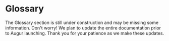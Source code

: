 Glossary
========
<aside class="notice">The Glossary section is still under construction and may be missing some information. Don't worry! We plan to update the entire documentation prior to Augur launching. Thank you for your patience as we make these updates.</aside>
<!--
this section will include subsections for all terms used and descriptions of what they are and what they do. This is to avoid repeating them same information over and over again in function descriptions in the API section. This section should be easy to navigate and easy to link to specific concepts. To that end, each concept should have it's own subsection.

Goals:
  - Easy to navigate
    - every term has it's own "section" for easy linking
    - alphabetical
  - Human Readable language
 -->
This section of the documentation is dedicated to terms found and used throughout the rest of documentation. Below you will find sections about terms used in Augur. The goal is to explain everything that might be confusing in an easy to understand way.

## All Reporting

All Reporting is the third level of the [Reporting](#report) system, second if the [Market](#market) never had a set [Automated Reporter](#automated-reporter). If a Market has gone through [Limited Reporting](#limited-reporting) and while [Awaiting Finalization](#market-awaiting-finalization) is [Challenged](#challenge) then the Market will be moved into the upcoming [Reporting Window](#reporting-window) and have it's state changed to All Reporting. Every Reporter is expected to report on All Reporting Markets during a Reporting Window's [Reporting Phase](#reporting-phase) in which they are [Registered](#registration-token) to Report. The Reporting Phase lasts for 27 days and is followed by a 3 day [Dispute Phase](#dispute-phase) where a [Dispute Bond](#dispute-bond) can be posted by any [REP](#rep) Holder to force the last reporting system state, a [Fork](#fork). All Reporting takes place within a Reporting Window.

## Ask Order

An Ask Order is an [Order](#order) indicating the desire of the [Maker](#maker) to sell [Shares](#shares) of one or more [Outcomes](#outcome). This is the opposite of a [Bid Order](#bid-order).

## Automated Reporter

An Automated Reporter is a single address designated to submit the [Proposed Outcome](#proposed-outcome) for a [Market](#market) during [Automated Reporting](#automated-reporting). The Automated Reporter is set by the [Market Creator](#market-creator) during Market Creation. If no Automated Reporter is set then the market will use [Limited Reporting](#limited-reporting) as it's first attempt to be [Finalized](#finalized), instead of Automated Reporting.

## Automated Reporting

Automated Reporting is the first and fastest way that a [Market](#market) can be [Reported](#report) on. One address will be responsible for submitting a [Proposed Outcome](#proposed-outcome) for the Market and will have 3 days to do so after a Market's [End Time](#end-time). After the Report has been submitted by the automated [Reporter](#reporter) then a 3 day [Dispute Phase](#dispute-phase) begins where in any [REP](#rep) Holder can post a bond to dispute the [Market Awaiting Finalization](#market-awaiting-finalization). If the [Dispute Bond](#dispute-bond) is posted then the market is moved into the next [Reporting Window](#reporting-window) and will be subject to [Limited Reporting](#limited-reporting). Automated Reporting is independent of Reporting Windows.

## Bid Order

A Bid Order is an [Order](#order) indicating the desire of the [Maker](#maker) to buy [Shares](#shares) of one or more [Outcomes](#outcome). This is the opposite of an [Ask Order](#ask-order).

## Binary Market

A Binary Market is a [market](#market) with only two [outcomes](#outcome), as well as Indeterminate which is always a possible outcome. Binary markets are for yes or no questions, if you need more than a yes or no then a [Categorical](#categorical-market) or [Scalar](#scalar-market) market might fit your needs better.

## Branch

A Branch can be thought of as a separate universe of Augur where the [Proposed Outcome](#proposed-outcome) submitted for a [All Reporting](#all-reporting) [Market](#market) is [Disputed](#dispute-bond) and multiple versions of Augur are needed to resolve the dispute. Each version of Augur is a different Branch, where each version will feature a copy of Augur's state with the one difference being the Proposed Outcome of the Market that caused the [Fork](#fork). Once the Fork occurs, [REP](#REP) holders will have to choose which branch to migrate their REP to. Migration is a one way action and is final. The Market that caused the Fork will be considered [Finalized](#finalized-market) in all branches, however only the branch that has the most REP migrated to it after 60 days will allow traders to [Settle](#settlement) [Shares](#shares) and payout [Reporters](#reporters) their [Reporting Fees](#reporting-fee).

## Categorical Market

A Categorical Market is a [market](#market) with more than 2 potential [outcomes](#outcome), but no more than 8. As with all markets, Indeterminate is also an outcome not included in the 8 outcome maximum. Categorical Markets are best for multiple choice type questions, which team wins a tournament or what color tie the President of the United States wears at his next press conference. If you just need a yes or no question, you will probably want to make a [Binary Market](#binary-market). If you wanted to guess the temperature in degrees on a certain day, you would probably want to use a [Scalar Market](#scalar-market) for that, as it would be very difficult to pin down 8 possibilities and it's not a yes or no question.

## Challenge

Challenge is used to describe the act of a [REP](#rep) holder posting a [Dispute Bond](#dispute-bond) to dispute or "challenge" the [Proposed Outcome](#proposed-outcome) of a [Market Awaiting Finalization](#market-awaiting-finalization) before it is [Finalized](#finalized-market).

## Complete Set

A Complete Set is a collection of [Shares](#shares) in every [Outcome](#outcome). Complete Sets are created when the [Maker](#maker) and [Taker](#taker) of an [Order](#order) both use currency to pay for the trade, as opposed to one or both parties using Shares to complete the trade. When both parties use shares to complete the trade then a Complete Set will be formed and settled (destroyed). The range of the [market](#market), ([maxDisplayPrice](#maximum-display-price) - [minDisplayPrice](#minimum-display-price)) - [Trading Fees](#trading-fees) ETH will then be paid out proportionally to both the Maker and Taker based on their respective Shares value at the time of settlement. The Trading Fees extracted will go toward paying for the reporting system and paying the [Market Creator](#market-creator) their set [Trading Fee](#trading-fee) from share settlement.

## Dispute Bond

A Dispute Bond is a bond posted to force another round of [Reporting](#report) if a [Reporter](#reporter) feels the [Proposed Outcome](#proposed-outcome) of a [Market Awaiting Finalization](#market-awaiting-finalization) isn't accurate. If the [Market's](#market) Proposed Outcome is changed in the forced round of reporting then the poster of the dispute bond will get their money back for successfully challenging the false [Outcome](#outcome) of the Market.

## Dispute Phase

A Dispute Phase is a three (3) day window after a [Market](#market) has been [Reported](#report) on before which the [Proposed Outcome](#proposed-outcome) of the market [Finalized](#finalized-market). During this 3 day period, a [REP](#rep) Holder can post a [Dispute Bond](#dispute-bond) for a particular market if they would like to force another round of reporting on that market. The market will be moved into the next coming [Reporting Window](#reporting-window). Markets in the Dispute Phase are referred to as [Markets Awaiting Finalization](#market-awaiting-finalization).

## End Time

End Time is the date and time that a [Market](#market)'s event will have come to pass and should be known. After this date and time has passed the Market will get [Reported](#report) on and [Finalized](#finalized-market).

## Fill Order

Filling an [Order](#order) is when a [Taker](#taker) provides what the [Maker](#maker) of the order is seeking in their order. If a taker only provides some of what the Maker wants then it's known as a partial fill. If the Taker provides exactly what the Maker requests then it's known as completely filling the order.

## Final Outcome

A Final Outcome is a [Proposed Outcome](#proposed-outcome) that is not [Challenged](#challenge) through a [Dispute Phase](#dispute-phase) and the [Market](#market) becomes [Finalized](#finalized-market). A Market's Final Outcome cannot be challenged or changed.

## Finalized Market

A Finalized Market is a [Market](#market) that has [Awaited Finalization](#market-awaiting-finalization) and has not been disputed, the [Proposed Outcome](#proposed-outcome) is now considered final. This market will now allow [Share](#shares) holders to [settle](#settlement) their shares with the market.

## Fork

A Fork occurs if a [Market Awaiting Finalization](#market-awaiting-finalization) from an [All Reporting](#all-reporting) state of [Reporting](#report) is [Disputed](#dispute-bond). A Fork causes Augur to create multiple [Branches](#branch) of itself, where each branch is a copy of the current state of Augur with the only difference being the [Final Outcome](#final-outcome) of the [Market](#market) that caused the Fork to occur. There will be a branch created for each possible [Outcome](#outcome) of the Market, including invalid, and the markets will be [Finalized](#finalized-market) on each Branch. [REP](#REP) holders will need to choose which branch they want to migrate their REP tokens too. Migration is one way and final. After sixty (60) days the [Fork Period](#fork-period) ends and the branch with the most REP migrated too it will allow traders to [Settle](#settlement) [Shares](#shares) for that Market and [Reporting Fees](#reporting-fee) will be paid out to [Reporters](#reporter) for that branch.

## Fork Period

The Fork Period is a sixty (60) day window of time after a [Fork](#fork) has occurred.

## Limited Reporting

Limited Reporting is the second level of [Reporting](#report) and is the first attempt at [Market Finalization](#finalized-market) if an [Automated Reporter](#automated-reporter) hasn't been set by the [Market Creator](#market-creator). Limited Reporting means the [Market](#market) needs to be reported on by a certain amount of [Reporters](#reporter) who will stake their REP on the [Proposed Outcome](#proposed-outcome) of their choosing. Limited Reporting has a [Reporting Phase](#reporting-phase) that lasts for twenty seven (27) days and has a three (3) day [Dispute Phase](#dispute-phase) following it. If a Limited Report's Proposed Outcome is [challenged](#challenge) the Market is moved into the [All Reporting](#all-reporting) state and attached to the next [Reporting Window](#reporting-window). Limited Reporting takes place within a Reporting Window.

## Maker

A Maker is the creator of an [Order](#order) that is placed on the [Order Book](#order-book). They escrow currency or [Shares](#shares) into their Order in order to buy or sell Shares of an [Outcome](#outcome) of a [Market](#market).

## Market

A market is created by users of Augur for a small fee. They are used to describe an upcoming event that people would presumably be interested in wagering on. They should also provide information on how to verify the [outcome](#outcome) of the event, the more specific the better. Each market created on the Augur network will have an automatically managed [Order Book](#order-book), which will allow users to buy and sell [Shares](#shares) of different outcomes of the market. The [Market Creator](#market-creator) can set the [Trading Fee](#trading-fee) for the market, which once set cannot be raised, which will determine their cut of all shares [Settled](#settlement) on the Market. There are three different Market types supported by Augur, they are: [Binary](#binary-market), [Categorical](#categorical-market), and [Scalar](#scalar-market).

## Market Creator

A Market Creator is a user who created a [market](#market). They are charged a small fee to make a new market but can determine the [Trading Fee](#trading-fee) for [Settlement](#settlement) of [Shares](#shares) on that market. Market Creators are incentivized to create popular markets so as to generate the most amount of Settlement fees for themselves. Other information a market requires is the actual question being purposed, the type of market, the number of [Outcomes](#outcome), [End Time](#end-time), and a [Topic](#topic).

## Market Awaiting Finalization

Market Awaiting Finalization occurs when a [Market](#market) has been [Reported](#report) on and has a [Proposed Outcome](#proposed-outcome). Market's await finalization for a period of 3 days, which is the length of the [Dispute Phase](#dispute-phase), in which [REP](#rep) Holders are allowed to post a [Dispute Bond](#dispute-bond) to force another round of reporting for the Market Awaiting Finalization. If a Market's Proposed Outcome is not [Challenged](#challenge) for 3 days it becomes a [Finalized Market](#finalized-market) and can no longer be Challenged.

## Maximum Display Price

The Maximum Display Price (often seen as `maxDisplayPrice`) is the maximum price allowed for a share on a [market](#market). For [Binary](#binary-market) or [Categorical](#categorical-market) Markets this value is always 1, as in 1 ETH. [Scalar](#scalar-market) markets' Maximum Display Price would be the top end of the range set by the [Market Creator](#market-creator).

## Minimum Display Price

The Minimum Display Price (often seen as `minDisplayPrice`) is the minimum price allowed for a share on a [market](#market). For [Binary](#binary-market) or [Categorical](#categorical-market) Markets this value is always 0, as in 0 ETH. [Scalar](#scalar-market) markets' Minimum Display Price would be the bottom end of the range set by the [Market Creator](#market-creator).

## Open Order

An Open Order is an [Order](#order) that is currently on the [Order Book](#order-book) and has not been completely [Filled](#fill-order).

## Order

An Order can be thought of as the recorded interest of a user to execute a trade of some amount of [Shares](#shares) at a defined price point. Orders come in two types, [Bid Orders](#bid-order) and [Ask Orders](#ask-order), which indicate an attempt to buy or sell respectively. The [Maker](#maker) of the order will also need to escrow currency or shares in order to provide their half of the trade. The information stored in an Order is as follows: the type of order, the [Market](#market) the order is trading on, the [Outcome](#outcome) the order is concerned with buying or selling, the Maker's address, the price per share, the amount of shares to trade, what block number the order was created during, the amount of currency or Shares escrowed in the order by the Maker for their half of the trade.

## Order Book

The Order Book is the collection of all [Open Orders](#open-order) currently available for a [Market](#market). [Orders](#order) are placed on the order book by [Makers](#maker) and are [Filled](#fill-order) by [Takers](#taker). Orders are divided up by which type, or side, of order they are [Bid](#bid-order) or [Ask](#ask-order). Orders are further divided up by [Outcome](#outcome).

## Outcome

An outcome is a potential result of a [Market](#market)'s future event. For example, a market with a question of "Will it rain anywhere in New York City on November 1st, 2032 as reported by www.weather.com?" would have three potential [Outcomes](#outcome): Yes, No, and Invalid. Invalid would be an option if the world blew up before November 1st, 2032 and there was no New York City or www.weather.com to verify the Market's Outcome. More realistically this can happen for markets that have too vague of a question. A good example of a vague market that would most likely be voted invalid would be "Does God exist?" as no one has a definitive answer.

## Position

A Position is the amount of [Shares](#share) that is owned (a long position) or borrowed and then sold (a short position) by an individual. A position can be profitable or unprofitable, depending on [Market](#market) movements. Positions can be Open or Closed. An Open Position simply means you currently own the shares, where as a closed position means you have now redeemed your shares and have cashed out for currency. Closing a short positions means you are buying the Shares of the [Outcome](#outcome) you are short on, where as closing a long position means selling the Shares you own.

## Proposed Outcome

The Proposed Outcome is the currently reported [Outcome](#outcome) for a [Market](#market) that is [Awaiting Finalization](#market-awaiting-finalization). In other words, it's the outcome [Reporters](#reporters) have staked their [REP](#rep) on to indicate that it is the correct Outcome of the Market. If a Market isn't [Challenged](#challenge) while Awaiting Finalization by a REP holder posting a [Dispute Bond](#dispute-bond) then the Market will become [Finalized](#finalized-market) and the Prosed Outcome will become a [Final Outcome](#final-outcome).

## Registration Token

A Registration Token is purchasable by [REP](#REP) holders for REP and is used as a sort of ticket to participate in the upcoming [Reporting Window](#reporting-window) that the Registration Token belongs to. Once the Reporting Window has started, you will need the Registration Token to be able to report. When the [Reporter](#reporter) finishes [Reporting](#report) they are able to redeem their Registration Token for the REP spent to purchase it. The Registration Token cannot be redeemed once the reporting window it belongs to has passed if the Reporter did not Report and the deposit is lost. The Registration Token is designed as a sort of deposit to ensure that Reporters who sign up to Report in the upcoming Reporting Window actually show up and participate in the reporting process, or lose their deposit.

## REP

REP, also known as Reputation, Reputation Tokens, or REP Tokens, is the currency used by the Augur Decentralized Oracle System. REP is used to purchase a [Registration Token](#registration-token) for an upcoming [Reporting Window](#reporting-window) and to [Report](#report) on the [outcome](#outcome) of [Markets](#market). Once you have registered for a Reporting Window, when the time comes to report you will be shown markets that need to be finalized. You will be asked to wager REP on an outcome based on how confident you are in that outcome being the result of the question asked in the market. The markets you will see for reporting are all past their [End Time](#end-time) and the outcome should be determinable. If the outcome is not determinable you can wager your rep into the Indeterminate outcome. The more REP you wager, the larger the share of the [Reporting Fees](#reporting-fee) you will receive if you report with the consensus.

## Report

A Report, or Reporting, is the staking of [REP](#REP) on the [Outcome](#outcome) of a [Market](#market) that's passed it's [End Time](#end-time) by a [Reporter](#reporter). The staking of REP is the act of Reporting. Reporting as a term can be used to describe the act of submitting a report for a single market or a number of markets. Reporting takes place during a [Reporting Window](#reporting-window). For a detailed breakdown of the Reporting System in Augur, see the [Reporting Section](#reporting).

## Reporter

A Reporter, or Registered Reporter, is a [REP](#REP) holder who
Stakes REP on the [Outcome](#outcome) of a [Market](#market) who's [End Time](#end-time) has come to pass and is [Awaiting Finalization](#market-awaiting-finalization). A Reporter can be assigned by the [Market Creator](#market-creator) during Market Creation for [Automated Reporting](#automated-reporting), otherwise REP holders will need to purchase a [Registration Token](#registration-token) for an upcoming [Reporting Window](#reporting-window) in order to [Report](#report) on the Outcome of Markets. Reporters are expected to Report accurately as the Market's event should have come to pass and the result should be known.

## Reporting Fee

The Reporting Fee is used to help pay for Augur's Decentralized Oracle System. When [Shares](#shares) are [Settled](#settlement) (aka destroyed), before paying out to the share holders Augur will extract the [Trading Fees](#trading-fees), which includes the [Trading Fee](#trading-fee) and the Reporting Fee. The Reporting Fees are sent to the [Reporting Window](#reporting-window) that contains the [market](#market) being traded on, and are later used to pay [REP](#rep) holders for [Reporting](#report) on the Outcome of Markets.

## Reporting Phase

The Reporting Phase occurs in the first twenty seven (27) days of a [Reporting Window]. During this phase, [Limited Reporting](#limited-reporting) and [All Reporting](#all-reporting) [Markets](#market) are [Reported](#report) on by [Reporters](#reporter). Following a Reporting Phase the Market should have a set [Proposed Outcome](#proposed-outcome) and be moved into a [Dispute Phase](#dispute-phase) during which the Market is considered to be [Awaiting Finalization](#market-awaiting-finalization).

## Reporting Window

The Reporting Window is a period of 30 days in which [Markets](#markets) that have passed their [End Time](#end-time) are expected to be [Reported](#report) on by [Reporters](#reporter). Reporting Windows last for thirty (30) days and consist of two (2) phases, the [Reporting Phase](#reporting-phase) and the [Dispute Phase](#dispute-phase). The Reporting Phase lasts twenty seven (27) days in which [Limited Reporting](#limited-reporting) and [All Reporting](#all-reporting) Markets are Reported on. The Dispute Phase lasts three (3) days and during this time any [REP](#REP) holder is allowed to post a [Dispute Bond](#dispute-bond) to [Challenge](#challenge) the [Proposed Outcome](#proposed-outcome) of the [Market Awaiting Finalization](#market-awaiting-finalization). Reporting Windows are occasionally referred to as "Reporting Cycles" or "Reporting Periods" as those were legacy terms for a Reporting Window during development of Augur.

## Scalar Market

A Scalar Market is a [Market](#market) with a range for potential [outcomes](#outcome). A scalar market example might be "According to www.weather.com, what will the temperature in Fahrenheit be at SFO on January 3rd, 2062 at 1:00pm?". In this example market, we might set the [minDisplayPrice](#minimum-display-price) of the market to -50 and the [maxDisplayPrice](#maximum-display-price) to 150. This would allow for the market to [Settle](#settlement) on any number between the two. Sometimes you don't need a range of potential outcomes, only a simple yes/no or a small number of choices, in these cases you would want to use a [Binary](#binary-market) or [Categorical](#categorical-market) Market respectively.

## Settlement

Settlement is something that happens one of two ways. The first is when a trader who holds [Shares](#shares) would like to cash out of their [Position](#position) on a [Finalized Market](#finalized-market). The other is the collection of a [Complete Set](#complete-set) which can happen before a Market Finalizes. The [Trading Fees](#trading-fees), which includes both the [Trading Fee](#trading-fee) and the [Reporting Fee](#reporting-fee), are only extracted during settlement.

## Shares

A Share is the ownership of a portion of a [Market's](#market) [Outcome's](#outcome) value. A [Complete Set](#complete-set) of Shares are created when both the [Maker](#maker) and [Taker](#taker) of an [Order](#order) send currency to the market to complete an [Order](#order). Shares are settled (destroyed) when a Complete Set is sold back to the market.

## Taker

A Taker is someone who partially or fully [Fills](#fill-order) an [Open Order](#open-order) on the [Order Book](#order-book). Takers send currency or [Shares](#shares) to fill the Open Order and complete their half of the trade described in the [Order](#order).

## Topic

A Topic is a keyword used to categorize [markets](#market). All markets must have a topic, and are optionally allowed up to two sub-topics to further categorize the Market. An example Market for "Will the New York Giants win Super Bowl 100?" might have a Topic of "Sports" and sub-topics of "American Football" and "NFL". The Topics are set by the [Market Creator](#market-creator) when a new market is made and cannot be changed.

## Trading Fee

A Trading Fee is set by the [Market Creator](#market-creator) when he or she creates a new [Market](#market). Once the trading fee is set, it can never be increased, only decreased. The Trading Fee must be between 0% and 50%. The Trading Fee and the [Reporting Fee](#reporting-fee) are both extracted at the same time whenever [Shares](#shares) are [Settled](#settlement). Shares can be settled when a user amasses a [Complete Set](#complete-set) or when the market has been [Finalized](#finalized-market) and you want to close your open [Position](#position). The Trading Fee is designed to incentivize users to make popular markets as they stand to earn money if enough people trade on the market. They can then recoup their market creation cost and ideally turn a profit on posting interesting markets. The [Trading Fees](#trading-fees) are discussed in more details in the [Trading](#trading) section of the documentation.
